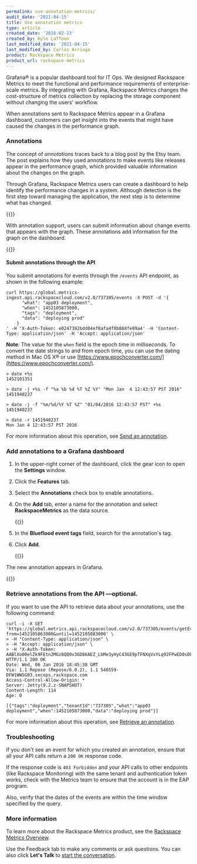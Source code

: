 ```yaml
---
permalink: use-annotation-metrics/
audit_date: '2021-04-15'
title: Use annotation metrics
type: article
created_date: '2016-02-23'
created_by: Kyle Laffoon
last_modified_date: '2021-04-15'
last_modified_by: Carlos Arriaga
product: Rackspace Metrics
product_url: rackspace-metrics
---
```


Grafana&reg; is a popular dashboard tool for IT Ops. We designed Rackspace Metrics to meet
the functional and performance requirements of enterprise-scale metrics. By integrating with
Grafana, Rackspace Metrics changes the cost-structure of metrics collection by replacing the
storage component without changing the users' workflow.

When annotations sent to Rackspace Metrics appear in a Grafana dashboard, customers can get
insight into the events that might have caused the changes in the performance graph.

### Annotations

The concept of *annotations* traces back to a blog post by the Etsy team. The post explains how
they used annotations to make events like releases appear in the performance graph, which provided
valuable information about the changes on the graph.

Through Grafana, Rackspace Metrics users can create a dashboard to help identify the performance
changes in a system. Although detection is the first step toward managing the application, the next
step is to determine what has changed.

{{<image src="Anotationsupport-what-changed.png" alt="" title="">}}

With annotation support, users can submit information about change events that appears with the
graph. These annotations add information for the graph on the dashboard.

{{<image src="Anotattionsupport-change-event.png" alt="" title="">}}

#### Submit annotations through the API

You submit annotations for events through the `/events` API endpoint, as shown in the following example:

    curl https://global.metrics-ingest.api.rackspacecloud.com/v2.0/737305/events -X POST -d '{
          "what": "app03 deployment",
          "when": 1452105873000,
          "tags": "deployment",
          "data": "deploying prod"
        }
    ' -H 'X-Auth-Token: e0247392bdd04ef0afa4f0b868fe99a4' -H 'Content-Type: application/json' -H 'Accept: application/json'

**Note**: The value for the `when` field is the epoch time in milliseconds. To convert the date
strings to and from epoch time, you can use the dating method in Mac OS X&reg; or use
[https://www.epochconverter.com/](https://www.epochconverter.com/).

    > date +%s
    1452101351

    > date -j +%s -f "%a %b %d %T %Z %Y" "Mon Jan  4 12:43:57 PST 2016"
    1451940237

    > date -j -f "%m/%d/%Y %T %Z" "01/04/2016 12:43:57 PST" +%s
    1451940237

    > date -r 1451940237
    Mon Jan 4 12:43:57 PST 2016

For more information about this operation, see
[Send an annotation](https://docs.rackspace.com/docs/metrics/v2/ingestion-api-reference/ingestion-events/#send-an-annotation).

### Add annotations to a Grafana dashboard

1. In the upper-right corner of the dashboard, click the gear icon to open the **Settings** window.

2. Click the **Features** tab.

3. Select the **Annotations** check box to enable annotations.

4. On the **Add** tab, enter a name for the annotation and select **RackspaceMetrics** as the data source.

   {{<image src="Annotationsupport-datasource.png" alt="" title="">}}

5. In the **Blueflood event tags** field, search for the annotation's tag.

6. Click **Add**.

   {{<image src="Anotattionsupport-change-event.png" alt="" title="">}}

The new annotation appears in Grafana.

{{<image src="Annotationsupport-annotation-appears.png" alt="" title="">}}

### Retrieve annotations from the API &mdash;optional.

If you want to use the API to retrieve data about your annotations, use the following command:

    curl -i -X GET 'https://global.metrics.api.rackspacecloud.com/v2.0/737305/events/getEvents?from=1452105863000&until=1452105883000' \
    > -H "Content-Type: application/json" \
    > -H "Accept: application/json" \
    > -H "X-Auth-Token: AABlXo00elZk9FEtn2MGz8QQ9v3GD86AEZ_LbMe3yHyC43GE9pTFNXqVxYLq92FPwED0sDkYS8c1R222AWMS1y4nqTG3NmRofHmj4S0lfPsz3YXBTtFaXDac"
    HTTP/1.1 200 OK
    Date: Wed, 06 Jan 2016 18:45:38 GMT
    Via: 1.1 Repose (Repose/6.0.2), 1.1 540559-DFW1WWSG03.secops.rackspace.com
    Access-Control-Allow-Origin: *
    Server: Jetty(9.2.z-SNAPSHOT)
    Content-Length: 114
    Age: 0

    [{"tags":"deployment","tenantId":"737305","what":"app03 deployment","when":1452105873000,"data":"deploying prod"}]

For more information about this operation, see
[Retrieve an annotation](https://docs.rackspace.com/docs/metrics/v2/query-api-reference/query-views/#retrieve-an-annotation).

### Troubleshooting

If you don't see an event for which you created an annotation, ensure that all your API calls return
a `200 OK` response code.

If the response code is `403 Forbidden` and your API calls to other endpoints (like Rackspace
Monitoring) with the same tenant and authentication token works, check with the Metrics team
to ensure that the account is in the EAP program.

Also, verify that the dates of the events are within the time window specified by the query.

### More information

To learn more about the Rackspace Metrics product, see the [Rackspace Metrics Overview](/support/how-to/rackspace-metrics-overview/).

Use the Feedback tab to make any comments or ask questions. You can also click **Let's Talk** to [start the conversation](https://www.rackspace.com/). 
